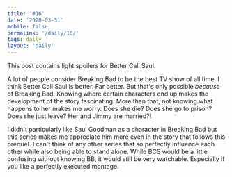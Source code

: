 ```yaml
---
title: '#16'
date: '2020-03-31'
mobile: false
permalink: '/daily/16/'
tags: daily
layout: 'daily'
---
```


This post contains light spoilers for Better Call Saul.

A lot of people consider Breaking Bad to be the best TV show of all time. I think Better Call Saul is better. Far better. But that's only possible _because_ of Breaking Bad. Knowing where certain characters end up makes the development of the story fascinating. More than that, not knowing what happens to her makes me worry. Does she die? Does she go to prison? Does she just leave? Her and Jimmy are married?!

I didn't particularly like Saul Goodman as a character in Breaking Bad but this series makes me appreciate him more even in the story that follows this prequel. I can't think of any other series that so perfectly influence each other while also being able to stand alone. While BCS would be a little confusing without knowing BB, it would still be very watchable. Especially if you like a perfectly executed montage.
